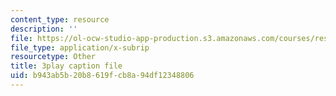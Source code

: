 ```yaml
---
content_type: resource
description: ''
file: https://ol-ocw-studio-app-production.s3.amazonaws.com/courses/res-6-012-introduction-to-probability-spring-2018/b943ab5b20b8619fcb8a94df12348806_17Z89x_ZWQ4.srt
file_type: application/x-subrip
resourcetype: Other
title: 3play caption file
uid: b943ab5b-20b8-619f-cb8a-94df12348806
---
```


